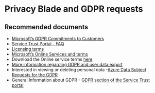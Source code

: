 <properties
	pageTitle="privacy blade and gdpr requests"
	description="privacy blade and gdpr requests"
	service="azure-subscription-management"
	resource="azure-subscription-management"
	authors="prdasneo"
	displayOrder=""
	selfHelpType="generic"
	supportTopicIds="32607561"
	resourceTags=""
	productPesIds="15660"
	cloudEnvironments="public"
/>

# Privacy Blade and GDPR requests

## **Recommended documents**

* [Microsoft’s GDPR Commitments to Customers](https://docs.microsoft.com/legal/gdpr)<br>
* [Service Trust Portal - FAQ](https://servicetrust.microsoft.com/ViewPage/FAQ)<br>
* [Licensing terms](https://www.microsoft.com/licensing/product-licensing/)<br>
* [Microsoft’s Online Services and terms](http://www.microsoftvolumelicensing.com/DocumentSearch.aspx?Mode=3&DocumentTypeId=46)<br>
* Download the Online service terms [here](https://www.microsoft.com/licensing/product-licensing/products.aspx)<br>
* [More information regarding GDPR and user data export](https://servicetrust.microsoft.com/)<br>
* Interested in viewing or deleting personal data -[Azure Data Subject Requests for the GDPR](https://docs.microsoft.com/microsoft-365/compliance/gdpr-dsr-azure)<br>
* General Information about GDPR - [GDPR section of the Service Trust portal](https://servicetrust.microsoft.com/ViewPage/GDPRGetStarted)<br>

